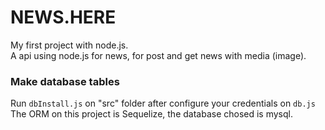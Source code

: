 # NEWS.HERE
My first project with node.js.<br>
A api using node.js for news, for post and get news with media (image).

### Make database tables
Run <code>dbInstall.js</code> on "src" folder after configure your credentials on <code>db.js</code><br>
The ORM on this project is Sequelize, the database chosed is mysql.


